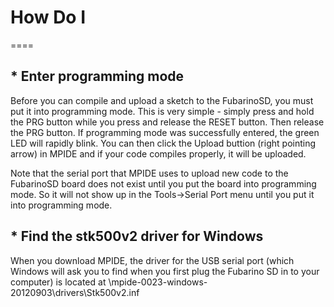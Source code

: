 # How Do I
====
## * Enter programming mode

Before you can compile and upload a sketch to the FubarinoSD, you must put it into programming mode. This is very simple - simply press and hold the PRG button while you press and release the RESET button. Then release the PRG button. If programming mode was successfully entered, the green LED will rapidly blink. You can then click the Upload buttion (right pointing arrow) in MPIDE and if your code compiles properly, it will be uploaded.

Note that the serial port that MPIDE uses to upload new code to the FubarinoSD board does not exist until you put the board into programming mode. So it will not show up in the Tools->Serial Port menu until you put it into programming mode.

## * Find the stk500v2 driver for Windows

When you download MPIDE, the driver for the USB serial port (which Windows will ask you to find when you first plug the Fubarino SD in to your computer) is located at \mpide-0023-windows-20120903\drivers\Stk500v2.inf
